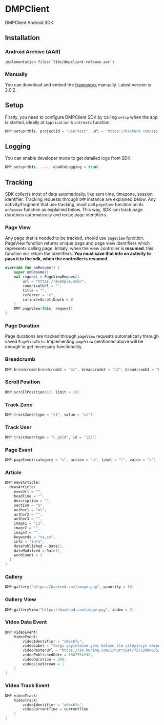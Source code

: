 # DMPClient

DMPClient Android SDK

## Installation

### Android Archive (AAR)
```
implementation files('libs/dmpclient-release.aar')
```

### Manually
You can download and embed the [framework](https://github.com/brainsland/DMPAndroidClientPublic/releases/tag/2.0.2) manually. Latest version is 2.0.2.

## Setup
Firstly, you need to configure DMPClient SDK by calling `setup` when the app is started, ideally at `Application`'s `onCreate` function:

```kotlin
DMP.setup(this, projectId = "usertest", url = "https://backend.com/api", language = "tr", appVersion = "1.0.0")
```

## Logging
You can enable developer mode to get detailed logs from SDK.

```kotlin
DMP.setup(this, ...., enableLogging = true)
```

## Tracking
SDK collects most of data automatically, like sent time, timezone, session identifier. Tracking requests through `DMP` instance are explained below. Any activity/fragment that use tracking, must call `pageView` function on its `onResume` function as explained below. This way, SDK can track page durations automatically and reuse page identifiers.

### Page View
Any page that is needed to be tracked, should use `pageView` function. PageView function returns unique page and page view identifiers which represents calling page. Initialy, when the view controller is **resumed**, this function will return the identifiers. **You must save that info on activity to pass it to the sdk, when the controller is resumed.**

```kotlin
override fun onResume() {
    super.onResume()
    val request = PageViewRequest(
        url = "https://example.com/",
        canonicalUrl = "",
        title = "",
        referrer = "r",
        infiniteScrollDepth = 0
    )
    DMP.pageView(this, request)
}
```

### Page Duration
Page durations are tracked through `pageView` requests automatically through saved `PageViewInfo`. Implementing `pageView` mentioned above will be enough to get necessary functionality.

### Breadcrumb
```kotlin
DMP.breadcrumb(breadcrumb1 = "b1", breadcrumb2 = "b2", breadcrumb3 = "b3", breadcrumb4 = "b4", breadcrumb5 = "b5")
```

### Scroll Position
```kotlin
DMP.scrollPosition(12, limit = 10)
```

### Track Zone
```kotlin
DMP.trackZone(type = "z1", value = "v1")
```

### Track User
```kotlin
DMP.trackUser(type = "u_gold", id = "123")
```

### Page Event
```kotlin
DMP.pageEvent(category = "c", action = "a", label = "l", value = "v")
```

### Article
```kotlin
DMP.newsArticle(
  NewsArticle(
    newsUrl = "",
    headline = "",
    description = "",
    section = "s",
    author1 = "a1",
    author2 = "",
    author3 = "",
    image1 = "i1",
    image2 = "",
    image3 = "",
    keywords = "ss,ss",
    info = "info",
    datePublished = Date(),
    dateModified = Date(),
    wordCount = 3
  )
)
```

### Gallery
```kotlin
DMP.gallery("https://backend.com/image.png", quantity = 10)
```

### Gallery View
```kotlin
DMP.galleryView("https://backend.com/image.png", index = 3)
```

### Video Data Event
```kotlin
DMP.videoEvent(
    VideoEvent(
        videoIdentifier = "x8ec6fu",
        videoLabel = "Yargı yayınlanan yeni bölümü ile izleyiciyi ekrana kilitledi",
        videoPosterUrl = "https://i4.hurimg.com/i/hurriyet/75/1200x675/61efc8354e3fe01654ed9345.jpg",
        videoPublishedDate = 1667554992,
        videoDuration = 300,
        videoLiveStream = 1
    )
)
```

### Video Track Event
```kotlin
DMP.videoTrack(
    VideoTrack(
        videoIdentifier = "x8ec6fu",
        videoCurrentTime = currentTime
    )
)
```